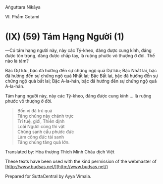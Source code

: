 Aṅguttara Nikāya

VI. Phẩm Gotamì

# (IX) (59) Tám Hạng Người (1)

—Có tám hạng người này, này các Tỷ-kheo, đáng được cung kính, đáng được tôn trọng, đáng được chắp tay, là ruộng phước vô thượng ở đời. Thế nào là tám?

Bậc Dự lưu, bậc đã hướng đến sự chứng ngộ quả Dự lưu; Bậc Nhất lai, bậc đã hướng đến sự chứng ngộ quả Nhất lai; Bậc Bất lai, bậc đã hướng đến sự chứng ngộ quả bất lai; Bậc A-la-hán, bậc đã hướng đến sự chứng ngộ quả A-la-hán.

Tám hạng người này, này các Tỷ-kheo, đáng được cung kính ... là ruộng phước vô thượng ở đời.

> Bốn vị đã trú quả  
> Tăng chúng này chánh trực  
> Trí tuệ, giới, Thiền định  
> Loài Người cúng thí vật  
> Chúng sanh cầu phước đức  
> Làm công đức tái sanh  
> Tăng chúng tăng quả lớn.

Translated by: Hòa thượng Thích Minh Châu dịch Việt

These texts have been used with the kind permission of the webmaster of [http://www.budsas.net/](http://www.budsas.net/)

Prepared for SuttaCentral by Ayya Vimala.